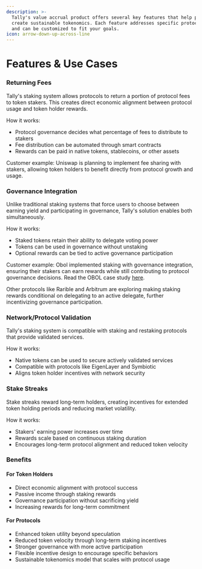 ```yaml
---
description: >-
  Tally's value accrual product offers several key features that help protocols
  create sustainable tokenomics. Each feature addresses specific protocol needs
  and can be customized to fit your goals.
icon: arrow-down-up-across-line
---
```


# Features & Use Cases

### Returning Fees

Tally's staking system allows protocols to return a portion of protocol fees to token stakers. This creates direct economic alignment between protocol usage and token holder rewards.

How it works:

* Protocol governance decides what percentage of fees to distribute to stakers
* Fee distribution can be automated through smart contracts
* Rewards can be paid in native tokens, stablecoins, or other assets

Customer example: Uniswap is planning to implement fee sharing with stakers, allowing token holders to benefit directly from protocol growth and usage.

### Governance Integration

Unlike traditional staking systems that force users to choose between earning yield and participating in governance, Tally's solution enables both simultaneously.

How it works:

* Staked tokens retain their ability to delegate voting power
* Tokens can be used in governance without unstaking
* Optional rewards can be tied to active governance participation

Customer example: Obol implemented staking with governance integration, ensuring their stakers can earn rewards while still contributing to protocol governance decisions. Read the OBOL case study [here](https://tally.mirror.xyz/6e3I6e4K2FL_dcv5cnDTnJdQ0NSpqFnENZBAs7zre4s).

Other protocols like Rarible and Arbitrum are exploring making staking rewards conditional on delegating to an active delegate, further incentivizing governance participation.

### Network/Protocol Validation

Tally's staking system is compatible with staking and restaking protocols that provide validated services.

How it works:

* Native tokens can be used to secure actively validated services
* Compatible with protocols like EigenLayer and Symbiotic
* Aligns token holder incentives with network security

### Stake Streaks

Stake streaks reward long-term holders, creating incentives for extended token holding periods and reducing market volatility.

How it works:

* Stakers' earning power increases over time
* Rewards scale based on continuous staking duration
* Encourages long-term protocol alignment and reduced token velocity

### Benefits

#### For Token Holders

* Direct economic alignment with protocol success
* Passive income through staking rewards
* Governance participation without sacrificing yield
* Increasing rewards for long-term commitment

#### For Protocols

* Enhanced token utility beyond speculation
* Reduced token velocity through long-term staking incentives
* Stronger governance with more active participation
* Flexible incentive design to encourage specific behaviors
* Sustainable tokenomics model that scales with protocol usage
